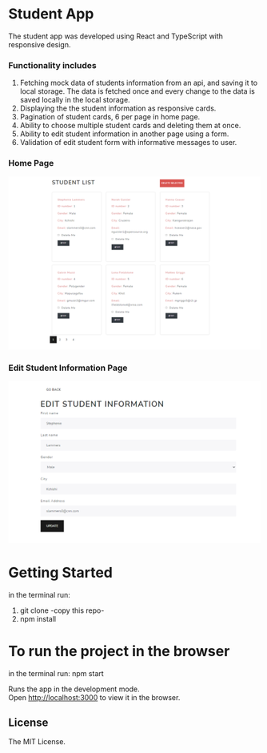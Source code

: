 # Student App

The student app was developed using React and TypeScript with responsive design.

### Functionality includes

1. Fetching mock data of students information from an api, and saving it to local storage. The data is fetched once and every change to the data is saved locally in the local storage.
2. Displaying the the student information as responsive cards.
3. Pagination of student cards, 6 per page in home page.
4. Ability to choose multiple student cards and deleting them at once.
5. Ability to edit student information in another page using a form.
6. Validation of edit student form with informative messages to user.

### Home Page

![screenshot](https://github.com/ShaniBel/Student_App/blob/main/images/homePage.png)

### Edit Student Information Page

![screenshot](https://github.com/ShaniBel/Student_App/blob/main/images/editStudentPage.png)

# Getting Started

in the terminal run:

1.  git clone -copy this repo-
2.  npm install

# To run the project in the browser

in the terminal run: npm start

Runs the app in the development mode.\
Open [http://localhost:3000](http://localhost:3000) to view it in the browser.

## License

The MIT License.
